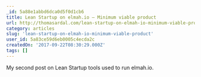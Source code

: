 ```yaml
---
_id: 5a88e1abbd6dca0d5f0d1cb6
title: Lean Startup on elmah.io – Minimum viable product
url: http://thomasardal.com/lean-startup-on-elmah-io-minimum-viable-product/
category: articles
slug: 'lean-startup-on-elmah-io-minimum-viable-product'
user_id: 5a83ce59d6eb0005c4ecda2c
createdOn: '2017-09-22T08:30:29.000Z'
tags: []
---
```


My second post on Lean Startup tools used to run elmah.io.
